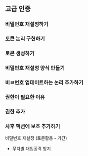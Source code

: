 ## 고급 인증

### 비밀번호 재설정하기

### 토큰 논리 구현하기

### 토큰 생성하기

### 비밀번호 재설정 양식 만들기

### 비ㄹ번호 업데이트하는 논리 추가하기

### 권한이 필요한 이유

### 권한 추가

### 사후 액션에 보호 추가하기

비밀번호 재설정 (토큰활용 - 기간)

- 무차별 대입공격 방지
